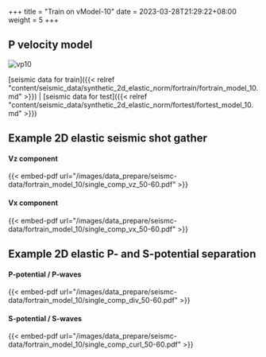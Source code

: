 +++
title = "Train on vModel-10"
date =  2023-03-28T21:29:22+08:00
weight = 5
+++

## P velocity model

![vp10](/images/data_prepare/velocity-model/vp_10.svg?width=40pc) 

[seismic data for train]({{< relref "content/seismic_data/synthetic_2d_elastic_norm/fortrain/fortrain_model_10.md" >}}) | 
[seismic data for test]({{< relref "content/seismic_data/synthetic_2d_elastic_norm/fortest/fortest_model_10.md" >}})

## Example 2D elastic seismic shot gather

#### Vz component 
{{< embed-pdf url="/images/data_prepare/seismc-data/fortrain_model_10/single_comp_vz_50-60.pdf" >}}

#### Vx component
{{< embed-pdf url="/images/data_prepare/seismc-data/fortrain_model_10/single_comp_vx_50-60.pdf" >}}

## Example 2D elastic P- and S-potential separation


#### P-potential / P-waves 
{{< embed-pdf url="/images/data_prepare/seismc-data/fortrain_model_10/single_comp_div_50-60.pdf" >}}


#### S-potential / S-waves 
{{< embed-pdf url="/images/data_prepare/seismc-data/fortrain_model_10/single_comp_curl_50-60.pdf" >}}


